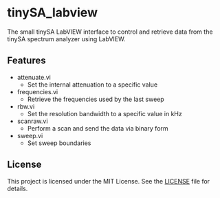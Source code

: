 # tinySA_labview

The small tinySA LabVIEW interface to control and retrieve data from the tinySA spectrum analyzer using LabVIEW.

## Features
- attenuate.vi
  - Set the internal attenuation to a specific value
- frequencies.vi
  - Retrieve the frequencies used by the last sweep
- rbw.vi
  - Set the resolution bandwidth to a specific value in kHz
- scanraw.vi
  - Perform a scan and send the data via binary form
- sweep.vi
  - Set sweep boundaries

## License
This project is licensed under the MIT License. See the [LICENSE](LICENSE) file for details.